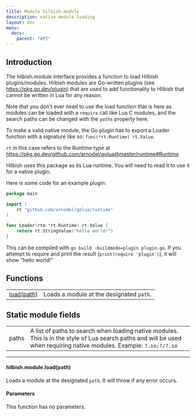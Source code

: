 ```yaml
---
title: Module hilbish.module
description: native module loading
layout: doc
menu:
  docs:
    parent: "API"
---
```


## Introduction

The hilbish.module interface provides a function to load
Hilbish plugins/modules. Hilbish modules are Go-written
plugins (see https://pkg.go.dev/plugin) that are used to add functionality
to Hilbish that cannot be written in Lua for any reason.

Note that you don't ever need to use the load function that is here as
modules can be loaded with a `require` call like Lua C modules, and the
search paths can be changed with the `paths` property here.

To make a valid native module, the Go plugin has to export a Loader function
with a signature like so: `func(*rt.Runtime) rt.Value`.

`rt` in this case refers to the Runtime type at
https://pkg.go.dev/github.com/arnodel/golua@master/runtime#Runtime

Hilbish uses this package as its Lua runtime. You will need to read
it to use it for a native plugin.

Here is some code for an example plugin:
```go
package main

import (
	rt "github.com/arnodel/golua/runtime"
)

func Loader(rtm *rt.Runtime) rt.Value {
	return rt.StringValue("hello world!")
}
```

This can be compiled with `go build -buildmode=plugin plugin.go`.
If you attempt to require and print the result (`print(require 'plugin')`), it will show "hello world!"

## Functions
|||
|----|----|
|<a href="#module.load">load(path)</a>|Loads a module at the designated `path`.|

## Static module fields
|||
|----|----|
|paths|A list of paths to search when loading native modules. This is in the style of Lua search paths and will be used when requiring native modules. Example: `?.so;?/?.so`|

<hr><div id='module.load'>
<h4 class='heading'>
hilbish.module.load(path)
<a href="#module.load" class='heading-link'>
	<i class="fas fa-paperclip"></i>
</a>
</h4>

Loads a module at the designated `path`.
It will throw if any error occurs.
#### Parameters
This function has no parameters.  
</div>

